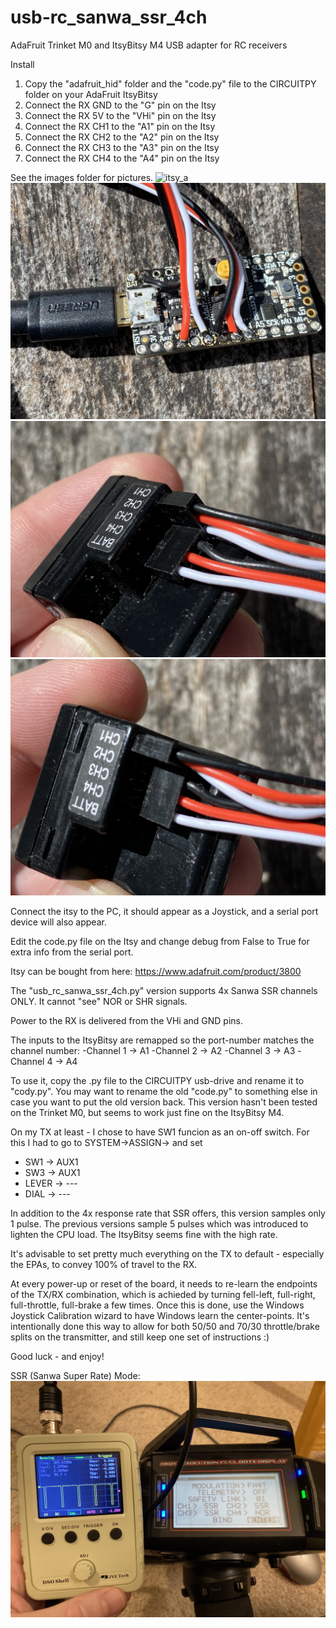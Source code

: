 # usb-rc_sanwa_ssr_4ch

AdaFruit Trinket M0 and ItsyBitsy M4 USB adapter for RC receivers

Install

1. Copy the "adafruit_hid" folder and the "code.py" file to the CIRCUITPY folder on your AdaFruit ItsyBitsy
2. Connect the RX GND to the "G" pin on the Itsy
3. Connect the RX 5V to the "VHi" pin on the Itsy
4. Connect the RX CH1 to the "A1" pin on the Itsy
5. Connect the RX CH2 to the "A2" pin on the Itsy
6. Connect the RX CH3 to the "A3" pin on the Itsy
7. Connect the RX CH4 to the "A4" pin on the Itsy

See the images folder for pictures.
![itsy_a](https://github.com/colzilla/usb-rc/blob/master/images/IMG_9031.jpg)
![itsy_b](https://github.com/colzilla/usb-rc/blob/master/images/IMG_9034.jpg)
![sanwa_rxa](https://github.com/colzilla/usb-rc/blob/master/images/IMG_9035.jpg)
![sanwa_rxb](https://github.com/colzilla/usb-rc/blob/master/images/IMG_9036.jpg)

Connect the itsy to the PC, it should appear as a Joystick, and a serial port device will also appear.

Edit the code.py file on the Itsy and change debug from False to True for extra info from the serial port.

Itsy can be bought from here: https://www.adafruit.com/product/3800

The "usb_rc_sanwa_ssr_4ch.py" version supports 4x Sanwa SSR channels ONLY.  It cannot "see" NOR or SHR signals.  

Power to the RX is delivered from the VHi and GND pins.

The inputs to the ItsyBitsy are remapped so the port-number matches the channel number:
 -Channel 1 -> A1
 -Channel 2 -> A2
 -Channel 3 -> A3
 -Channel 4 -> A4
 
To use it, copy the .py file to the CIRCUITPY usb-drive and rename it to "cody.py".  You may want to rename the old "code.py" to something else in case you want to put the old version back.  This version hasn't been tested on the Trinket M0, but seems to work just fine on the ItsyBitsy M4.

On my TX at least - I chose to have SW1 funcion as an on-off switch. For this I had to go to SYSTEM->ASSIGN-> and set 
 - SW1 -> AUX1
 - SW3 -> AUX1
 - LEVER -> ---
 - DIAL -> ---

In addition to the 4x response rate that SSR offers, this version samples only 1 pulse.  The previous versions sample 5 pulses which was introduced to lighten the CPU load.  The ItsyBitsy seems fine with the high rate.

It's advisable to set pretty much everything on the TX to default - especially the EPAs, to convey 100% of travel to the RX.

At every power-up or reset of the board, it needs to re-learn the endpoints of the TX/RX combination, which is achieded by turning fell-left, full-right, full-throttle, full-brake a few times.  Once this is done, use the Windows Joystick Calibration wizard to have Windows learn the center-points.  It's intentionally done this way to allow for both 50/50 and 70/30 throttle/brake splits on the transmitter, and still keep one set of instructions :)

Good luck - and enjoy!

SSR (Sanwa Super Rate) Mode:
![SSRmode](https://github.com/colzilla/usb-rc/blob/master/images/IMG_9002.jpg)

